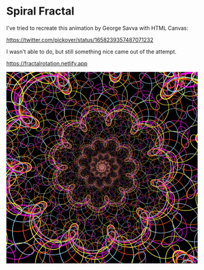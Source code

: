 # Spiral Fractal

I've tried to recreate this animation by George Savva with HTML Canvas:

https://twitter.com/pickover/status/1658239357487071232

I wasn't able to do, but still something nice came out of the attempt.

https://fractalrotation.netlify.app

![end result](endresult.jpg)
